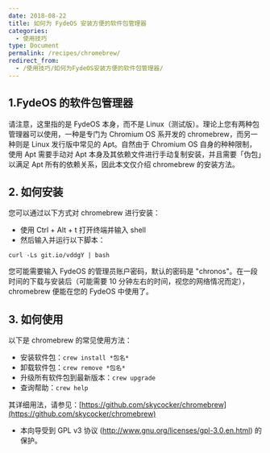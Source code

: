 ```yaml
---
date: 2018-08-22
title: 如何为 FydeOS 安装方便的软件包管理器
categories:
  - 使用技巧
type: Document
permalink: /recipes/chromebrew/
redirect_from:
  - /使用技巧/如何为FydeOS安装方便的软件包管理器/
---
```


## 1.FydeOS 的软件包管理器

请注意，这里指的是 FydeOS 本身，而不是 Linux（测试版）。理论上您有两种包管理器可以使用，一种是专门为 Chromium OS 系开发的 chromebrew，而另一种则是 Linux 发行版中常见的 Apt。自然由于 Chromium OS 自身的种种限制，使用 Apt 需要手动对 Apt 本身及其依赖文件进行手动复制安装，并且需要「伪包」以满足 Apt 所有的依赖关系，因此本文仅介绍 chromebrew 的安装方法。

## 2. 如何安装

您可以通过以下方式对 chromebrew 进行安装：

 - 使用 Ctrl + Alt + t 打开终端并输入 shell
 - 然后输入并运行以下脚本：
 ```
 curl -Ls git.io/vddgY | bash
 ```

您可能需要输入 FydeOS 的管理员账户密码，默认的密码是 "chronos"。在一段时间的下载与安装后（可能需要 10 分钟左右的时间，视您的网络情况而定），chromebrew 便能在您的 FydeOS 中使用了。

## 3. 如何使用

以下是 chromebrew 的常见使用方法：

 - 安装软件包：`crew install *包名*`
 - 卸载软件包：`crew remove *包名*`
 - 升级所有软件包到最新版本：`crew upgrade`
 - 查询帮助：`crew help`

其详细用法，请参见：[https://github.com/skycocker/chromebrew](https://github.com/skycocker/chromebrew)

 * 本向导受到 GPL v3 协议 (http://www.gnu.org/licenses/gpl-3.0.en.html) 的保护。
